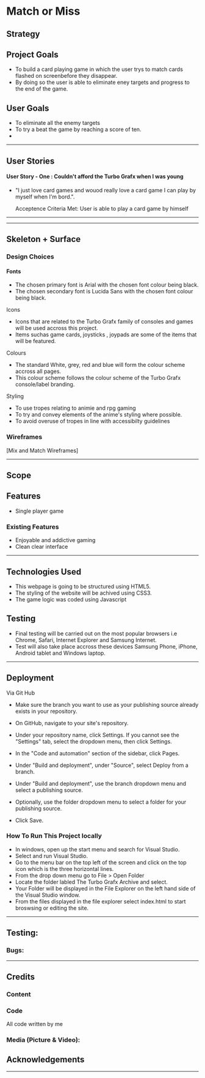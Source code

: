 # Match or Miss

## Strategy
## Project Goals

  * To build a card playing game in which the user trys to match cards flashed on screenbefore they disappear.
  * By doing so the user is able to eliminate eney targets and progress to the end of the game.
## User Goals

  * To eliminate all the enemy targets
  * To try a beat the game by reaching a score of ten.
  * 
---

## User Stories

#### User Story - One : Couldn't afford the Turbo Grafx when I was young

  * "I just love card games and wouod really love a card game I can play by myself when I'm bord.".

    Acceptence Criteria Met: 
User is able to play a card game by himself
---


---
##  Skeleton + Surface
### Design Choices

#### Fonts
  * The chosen primary font is Arial with the chosen font colour being black.
  * The chosen secondary font is Lucida Sans with the chosen font colour being black.

Icons

  * Icons that are related to the Turbo Grafx family of consoles and games will be used accross this project.
  * Items suchas game cards, joysticks , joypads are some of the items that will be featured.

Colours
  * The standard White, grey, red and blue will form the colour scheme accross all pages.
  * This colour scheme follows the colour scheme of the Turbo Grafx console/label branding.


Styling

  * To use tropes relating to animie and rpg gaming
  * To try and convey elements of the  anime's styling where possible. 
  * To avoid overuse of tropes in line with accessibilty guidelines


### Wireframes

[Mix and Match Wireframes] 

---
## Scope
## Features
  * Single player game

### Existing Features
* Enjoyable and addictive gaming
* Clean clear interface
---
## Technologies Used
  * This webpage is going to be structured using HTML5.
  * The styling of the website will be achived using CSS3.
  * The game logic was coded using Javascript

## Testing 
  * Final testing will be carried out on the most popular browsers i.e Chrome, Safari, Internet Explorer and Samsung Internet.
  * Test will also take place accross these devices Samsung Phone, iPhone, Android tablet and Windows laptop.
    


---
## Deployment
Via Git Hub

* Make sure the branch you want to use as your publishing source already exists in your repository.

* On GitHub, navigate to your site's repository.

* Under your repository name, click  Settings. If you cannot see the "Settings" tab, select the  dropdown menu, then click Settings.

* In the "Code and automation" section of the sidebar, click  Pages.

* Under "Build and deployment", under "Source", select Deploy from a branch.

* Under "Build and deployment", use the branch dropdown menu and select a publishing source.

* Optionally, use the folder dropdown menu to select a folder for your publishing source.

*  Click Save.



### How To Run This Project locally

 * In windows, open up the start menu and search for Visual Studio.
 * Select and run Visual Studio.
 * Go to the menu bar on the top left of the screen and click on the top icon which is the three horizontal lines.
 * From the drop down menu go to File > Open Folder 
 * Locate the folder labled The Turbo Grafx Archive and select.
 * Your Folder will be displayed in the File Explorer on the left hand side of the Visual Studio window.
 * From the files displayed in the file explorer select index.html to start broswsing or editing the site.   



---

## Testing:



### Bugs:

---


## Credits


### Content


### Code
All code written by me

### Media (Picture & Video):


## Acknowledgements

---
